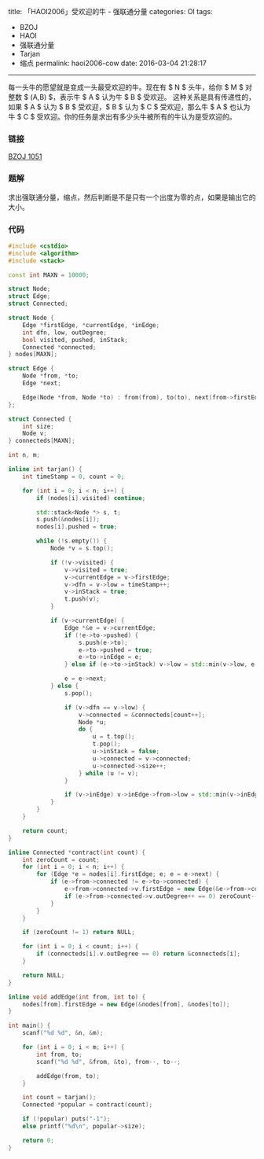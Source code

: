 title: 「HAOI2006」受欢迎的牛 - 强联通分量
categories: OI
tags: 
  - BZOJ
  - HAOI
  - 强联通分量
  - Tarjan
  - 缩点
permalink: haoi2006-cow
date: 2016-03-04 21:28:17
---

每一头牛的愿望就是变成一头最受欢迎的牛。现在有 $ N $ 头牛，给你 $ M $ 对整数 $ (A,B) $，表示牛 $ A $ 认为牛 $ B $ 受欢迎。 这种关系是具有传递性的，如果 $ A $ 认为 $ B $ 受欢迎，$ B $ 认为 $ C $ 受欢迎，那么牛 $ A $ 也认为牛 $ C $ 受欢迎。你的任务是求出有多少头牛被所有的牛认为是受欢迎的。

<!-- more -->

### 链接
[BZOJ 1051](http://www.lydsy.com/JudgeOnline/problem.php?id=1051)

### 题解
求出强联通分量，缩点，然后判断是不是只有一个出度为零的点，如果是输出它的大小。

### 代码
```cpp
#include <cstdio>
#include <algorithm>
#include <stack>

const int MAXN = 10000;

struct Node;
struct Edge;
struct Connected;

struct Node {
	Edge *firstEdge, *currentEdge, *inEdge;
	int dfn, low, outDegree;
	bool visited, pushed, inStack;
	Connected *connected;
} nodes[MAXN];

struct Edge {
	Node *from, *to;
	Edge *next;

	Edge(Node *from, Node *to) : from(from), to(to), next(from->firstEdge) {}
};

struct Connected {
	int size;
	Node v;
} connecteds[MAXN];

int n, m;

inline int tarjan() {
	int timeStamp = 0, count = 0;

	for (int i = 0; i < n; i++) {
		if (nodes[i].visited) continue;

		std::stack<Node *> s, t;
		s.push(&nodes[i]);
		nodes[i].pushed = true;

		while (!s.empty()) {
			Node *v = s.top();

			if (!v->visited) {
				v->visited = true;
				v->currentEdge = v->firstEdge;
				v->dfn = v->low = timeStamp++;
				v->inStack = true;
				t.push(v);
			}

			if (v->currentEdge) {
				Edge *&e = v->currentEdge;
				if (!e->to->pushed) {
					s.push(e->to);
					e->to->pushed = true;
					e->to->inEdge = e;
				} else if (e->to->inStack) v->low = std::min(v->low, e->to->dfn);

				e = e->next;
			} else {
				s.pop();

				if (v->dfn == v->low) {
					v->connected = &connecteds[count++];
					Node *u;
					do {
						u = t.top();
						t.pop();
						u->inStack = false;
						u->connected = v->connected;
						u->connected->size++;
					} while (u != v);
				}

				if (v->inEdge) v->inEdge->from->low = std::min(v->inEdge->from->low, v->low);
			}
		}
	}

	return count;
}

inline Connected *contract(int count) {
	int zeroCount = count;
	for (int i = 0; i < n; i++) {
		for (Edge *e = nodes[i].firstEdge; e; e = e->next) {
			if (e->from->connected != e->to->connected) {
				e->from->connected->v.firstEdge = new Edge(&e->from->connected->v, &e->to->connected->v);
				if (e->from->connected->v.outDegree++ == 0) zeroCount--;
			}
		}
	}

	if (zeroCount != 1) return NULL;

	for (int i = 0; i < count; i++) {
		if (connecteds[i].v.outDegree == 0) return &connecteds[i];
	}

	return NULL;
}

inline void addEdge(int from, int to) {
	nodes[from].firstEdge = new Edge(&nodes[from], &nodes[to]);
}

int main() {
	scanf("%d %d", &n, &m);

	for (int i = 0; i < m; i++) {
		int from, to;
		scanf("%d %d", &from, &to), from--, to--;

		addEdge(from, to);
	}

	int count = tarjan();
	Connected *popular = contract(count);

	if (!popular) puts("-1");
	else printf("%d\n", popular->size);

	return 0;
}
```
